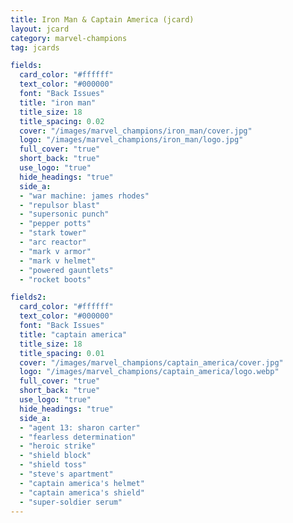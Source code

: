 ```yaml
---
title: Iron Man & Captain America (jcard)
layout: jcard
category: marvel-champions
tag: jcards

fields:
  card_color: "#ffffff"
  text_color: "#000000"
  font: "Back Issues"
  title: "iron man"
  title_size: 18
  title_spacing: 0.02
  cover: "/images/marvel_champions/iron_man/cover.jpg"
  logo: "/images/marvel_champions/iron_man/logo.jpg"
  full_cover: "true"
  short_back: "true"
  use_logo: "true"
  hide_headings: "true"
  side_a:
  - "war machine: james rhodes"
  - "repulsor blast"
  - "supersonic punch"
  - "pepper potts"
  - "stark tower"
  - "arc reactor"
  - "mark v armor"
  - "mark v helmet"
  - "powered gauntlets"
  - "rocket boots"

fields2:
  card_color: "#ffffff"
  text_color: "#000000"
  font: "Back Issues"
  title: "captain america"
  title_size: 18
  title_spacing: 0.01
  cover: "/images/marvel_champions/captain_america/cover.jpg"
  logo: "/images/marvel_champions/captain_america/logo.webp"
  full_cover: "true"
  short_back: "true"
  use_logo: "true"
  hide_headings: "true"
  side_a:
  - "agent 13: sharon carter"
  - "fearless determination"
  - "heroic strike"
  - "shield block"
  - "shield toss"
  - "steve's apartment"
  - "captain america's helmet"
  - "captain america's shield"
  - "super-soldier serum"
---
```


